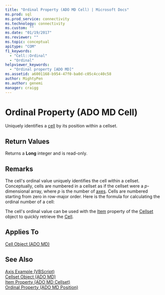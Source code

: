 ```yaml
---
title: "Ordinal Property (ADO MD Cell) | Microsoft Docs"
ms.prod: sql
ms.prod_service: connectivity
ms.technology: connectivity
ms.custom: ""
ms.date: "01/19/2017"
ms.reviewer: ""
ms.topic: conceptual
apitype: "COM"
f1_keywords: 
  - "Cell::Ordinal"
  - "Ordinal"
helpviewer_keywords: 
  - "Ordinal property [ADO MD]"
ms.assetid: a6001168-b954-47f0-ba0d-c05c4cc40c58
author: MightyPen
ms.author: genemi
manager: craigg
---
```

# Ordinal Property (ADO MD Cell)
Uniquely identifies a [cell](../../../ado/reference/ado-md-api/cell-object-ado-md.md) by its position within a cellset.  
  
## Return Values  
 Returns a **Long** integer and is read-only.  
  
## Remarks  
 The cell's ordinal value uniquely identifies the cell within a cellset. Conceptually, cells are numbered in a cellset as if the cellset were a *p*-dimensional array, where *p* is the number of [axes](../../../ado/reference/ado-md-api/axes-collection-ado-md.md). Cells are numbered starting from zero in row-major order. Here is the formula for calculating the ordinal number of a cell:  
  
 The cell's ordinal value can be used with the [Item](../../../ado/reference/ado-md-api/item-property-ado-md-cellset.md) property of the [Cellset](../../../ado/reference/ado-md-api/cellset-object-ado-md.md) object to quickly retrieve the [Cell](../../../ado/reference/ado-md-api/cell-object-ado-md.md).  
  
## Applies To  
 [Cell Object (ADO MD)](../../../ado/reference/ado-md-api/cell-object-ado-md.md)  
  
## See Also  
 [Axis Example (VBScript)](../../../ado/reference/ado-md-api/axis-example-vbscript.md)   
 [Cellset Object (ADO MD)](../../../ado/reference/ado-md-api/cellset-object-ado-md.md)   
 [Item Property (ADO MD Cellset)](../../../ado/reference/ado-md-api/item-property-ado-md-cellset.md)   
 [Ordinal Property (ADO MD Position)](../../../ado/reference/ado-md-api/ordinal-property-ado-md-position.md)
